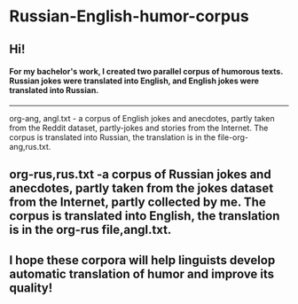 # Russian-English-humor-corpus
## Hi!
#### For my bachelor's work, I created two parallel corpus of humorous texts. Russian jokes were translated into English, and English jokes were translated into Russian.
---
org-ang, angl.txt - a corpus of English jokes and anecdotes, partly taken from the Reddit dataset, partly-jokes and stories from the Internet. The corpus is translated into Russian, the translation is in the file-org-ang,rus.txt. 

org-rus,rus.txt -a corpus of Russian jokes and anecdotes, partly taken from the jokes dataset from the Internet, partly collected by me. The corpus is translated into English, the translation is in the org-rus file,angl.txt. 
---
## I hope these corpora will help linguists develop automatic translation of humor and improve its quality!
